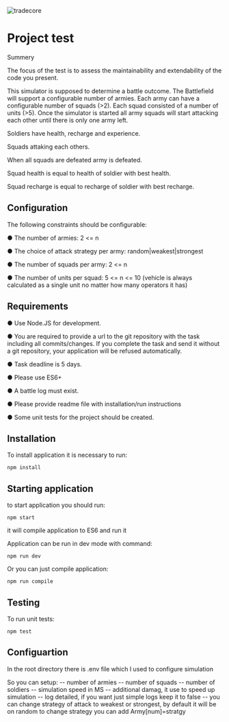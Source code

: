 ![tradecore](https://tradecore.com/wp-content/themes/tradecore/assets/img/logo-below.png)

Project test
==============

Summery

The focus of the test is to assess the maintainability and extendability of the code you present.

This simulator is supposed to determine a battle outcome.
The Battlefield will support a configurable number of armies. Each army can have a configurable
number of squads (>2). Each squad consisted of a number of units (>5).
Once the simulator is started all army squads will start attacking each other until there is only one
army left.

Soldiers have health, recharge and experience.

Squads attaking each others.

When all squads are defeated army is defeated.

Squad health is equal to health of soldier with best health.

Squad recharge is equal to recharge of soldier with best recharge.

## Configuration

The following constraints should be configurable:

● The number of armies: 2 <= n

● The choice of attack strategy per army: random|weakest|strongest

● The number of squads per army: 2 <= n

● The number of units per squad: 5 <= n <= 10 (vehicle is always calculated as a single unit no
matter how many operators it has)

## Requirements

● Use ​Node.JS​ for development.

● You are required to provide a url to the git repository with the task including all
commits/changes. If you complete the task and send it without a git repository, your
application will be refused automatically.

● Task deadline is 5 days.

● Please use ES6+

● A battle log must exist.

● Please provide readme file with installation/run instructions

● Some ​unit tests​ for the project should be created.


## Installation 

To install application it is necessary to run:

```npm install```

## Starting application

to start application you should run:

```npm start```

it will compile application to ES6 and run it

Application can be run in dev mode with command:

```npm run dev```

Or you can just compile application:

```npm run compile```

## Testing

To run unit tests:

```npm test```

## Configuartion

In the root directory there is .env file which I used to configure simulation

So you can setup:
-- number of armies
-- number of squads
-- number of soldiers
-- simulation speed in MS
-- additional damag, it use to speed up simulation
-- log detailed, if you want just simple logs keep it to false
-- you can change strategy of attack to weakest or strongest, by default it will be on random
   to change strategy you can add Army[num]=stratgy
